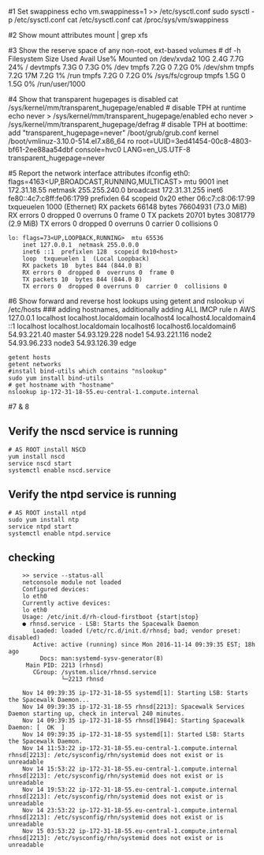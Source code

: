 #1 Set swappiness
    echo vm.swappiness=1 >> /etc/sysctl.conf
    sudo sysctl -p /etc/sysctl.conf
    cat /etc/sysctl.conf
    cat /proc/sys/vm/swappiness

#2 Show mount attributes
    mount | grep xfs

#3 Show the reserve space of any non-root, ext-based volumes
    # df -h
    Filesystem      Size  Used Avail Use% Mounted on
    /dev/xvda2       10G  2.4G  7.7G  24% /
    devtmpfs        7.3G     0  7.3G   0% /dev
    tmpfs           7.2G     0  7.2G   0% /dev/shm
    tmpfs           7.2G   17M  7.2G   1% /run
    tmpfs           7.2G     0  7.2G   0% /sys/fs/cgroup
    tmpfs           1.5G     0  1.5G   0% /run/user/1000


#4 Show that transparent hugepages is disabled
    cat /sys/kernel/mm/transparent_hugepage/enabled
    # disable TPH at runtime
    echo never > /sys/kernel/mm/transparent_hugepage/enabled
    echo never > /sys/kernel/mm/transparent_hugepage/defrag
    # disable TPH at boottime: add "transparent_hugepage=never"
    /boot/grub/grub.conf 
        kernel /boot/vmlinuz-3.10.0-514.el7.x86_64 ro root=UUID=3ed41454-00c8-4803-bf61-2ee88aa54dbf console=hvc0 LANG=en_US.UTF-8 transparent_hugepage=never


#5 Report the network interface attributes
    ifconfig
    eth0: flags=4163<UP,BROADCAST,RUNNING,MULTICAST>  mtu 9001
        inet 172.31.18.55  netmask 255.255.240.0  broadcast 172.31.31.255
        inet6 fe80::4c7:c8ff:fe06:1799  prefixlen 64  scopeid 0x20<link>
        ether 06:c7:c8:06:17:99  txqueuelen 1000  (Ethernet)
        RX packets 66148  bytes 76604931 (73.0 MiB)
        RX errors 0  dropped 0  overruns 0  frame 0
        TX packets 20701  bytes 3081779 (2.9 MiB)
        TX errors 0  dropped 0 overruns 0  carrier 0  collisions 0

    lo: flags=73<UP,LOOPBACK,RUNNING>  mtu 65536
        inet 127.0.0.1  netmask 255.0.0.0
        inet6 ::1  prefixlen 128  scopeid 0x10<host>
        loop  txqueuelen 1  (Local Loopback)
        RX packets 10  bytes 844 (844.0 B)
        RX errors 0  dropped 0  overruns 0  frame 0
        TX packets 10  bytes 844 (844.0 B)
        TX errors 0  dropped 0 overruns 0  carrier 0  collisions 0

    
#6 Show forward and reverse host lookups using getent and nslookup
    vi /etc/hosts ### adding hostnames, additionally adding ALL IMCP rule n AWS
        127.0.0.1   localhost localhost.localdomain localhost4 localhost4.localdomain4
        ::1         localhost localhost.localdomain localhost6 localhost6.localdomain6
        54.93.221.40 master
        54.93.129.228 node1
        54.93.221.116 node2
        54.93.96.233 node3
        54.93.126.39 edge
    
    getent hosts
    getent networks
    #install bind-utils which contains "nslookup"
    sudo yum install bind-utils
    # get hostname with "hostname"
    nslookup ip-172-31-18-55.eu-central-1.compute.internal
    
#7 & 8 

##  Verify the nscd service is running
    # AS ROOT install NSCD 
    yum install nscd
    service nscd start
    systemctl enable nscd.service
    
## Verify the ntpd service is running
    # AS ROOT install ntpd 
    sudo yum install ntp
    service ntpd start
    systemctl enable ntpd.service

## checking 
        >> service --status-all
        netconsole module not loaded
        Configured devices:
        lo eth0
        Currently active devices:
        lo eth0
        Usage: /etc/init.d/rh-cloud-firstboot {start|stop}
        ● rhnsd.service - LSB: Starts the Spacewalk Daemon
           Loaded: loaded (/etc/rc.d/init.d/rhnsd; bad; vendor preset: disabled)
           Active: active (running) since Mon 2016-11-14 09:39:35 EST; 18h ago
             Docs: man:systemd-sysv-generator(8)
         Main PID: 2213 (rhnsd)
           CGroup: /system.slice/rhnsd.service
                   └─2213 rhnsd

        Nov 14 09:39:35 ip-172-31-18-55 systemd[1]: Starting LSB: Starts the Spacewalk Daemon...
        Nov 14 09:39:35 ip-172-31-18-55 rhnsd[2213]: Spacewalk Services Daemon starting up, check in interval 240 minutes.
        Nov 14 09:39:35 ip-172-31-18-55 rhnsd[1984]: Starting Spacewalk Daemon: [  OK  ]
        Nov 14 09:39:35 ip-172-31-18-55 systemd[1]: Started LSB: Starts the Spacewalk Daemon.
        Nov 14 11:53:22 ip-172-31-18-55.eu-central-1.compute.internal rhnsd[2213]: /etc/sysconfig/rhn/systemid does not exist or is unreadable
        Nov 14 15:53:22 ip-172-31-18-55.eu-central-1.compute.internal rhnsd[2213]: /etc/sysconfig/rhn/systemid does not exist or is unreadable
        Nov 14 19:53:22 ip-172-31-18-55.eu-central-1.compute.internal rhnsd[2213]: /etc/sysconfig/rhn/systemid does not exist or is unreadable
        Nov 14 23:53:22 ip-172-31-18-55.eu-central-1.compute.internal rhnsd[2213]: /etc/sysconfig/rhn/systemid does not exist or is unreadable
        Nov 15 03:53:22 ip-172-31-18-55.eu-central-1.compute.internal rhnsd[2213]: /etc/sysconfig/rhn/systemid does not exist or is unreadable

